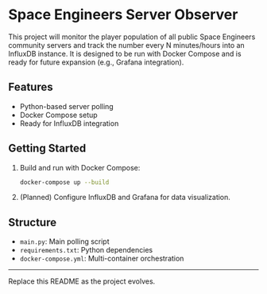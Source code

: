 # Space Engineers Server Observer

This project will monitor the player population of all public Space Engineers community servers and track the number every N minutes/hours into an InfluxDB instance. It is designed to be run with Docker Compose and is ready for future expansion (e.g., Grafana integration).

## Features
- Python-based server polling
- Docker Compose setup
- Ready for InfluxDB integration

## Getting Started

1. Build and run with Docker Compose:
   ```sh
   docker-compose up --build
   ```

2. (Planned) Configure InfluxDB and Grafana for data visualization.

## Structure
- `main.py`: Main polling script
- `requirements.txt`: Python dependencies
- `docker-compose.yml`: Multi-container orchestration

---

Replace this README as the project evolves.
